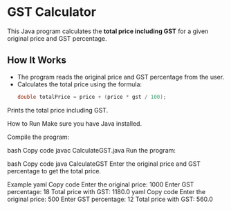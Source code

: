 # GST Calculator

This Java program calculates the **total price including GST** for a given original price and GST percentage.

## How It Works

- The program reads the original price and GST percentage from the user.
- Calculates the total price using the formula:
  ```java
  double totalPrice = price + (price * gst / 100);
Prints the total price including GST.

How to Run
Make sure you have Java installed.

Compile the program:

bash
Copy code
javac CalculateGST.java
Run the program:

bash
Copy code
java CalculateGST
Enter the original price and GST percentage to get the total price.

Example
yaml
Copy code
Enter the original price: 1000
Enter GST percentage: 18
Total price with GST: 1180.0
yaml
Copy code
Enter the original price: 500
Enter GST percentage: 12
Total price with GST: 560.0
